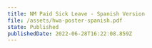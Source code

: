 ```yaml
---
title: NM Paid Sick Leave - Spanish Version
file: /assets/hwa-poster-spanish.pdf
state: Published
publishedDate: 2022-06-28T16:22:08.859Z
---
```

